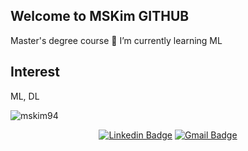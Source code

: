 ## Welcome to MSKim GITHUB
Master's degree course
🌱 I’m currently learning ML


## Interest
ML, DL

<p align="left"> <img src="https://github-readme-stats.vercel.app/api?username=mskim94&show_icons=true&theme=gotham" alt="mskim94" />


<div align=center>

[![Linkedin Badge](https://img.shields.io/badge/-LinkedIn-blue?style=flat-square&logo=Linkedin&logoColor=white&link=https://www.linkedin.com/in/minsung-kim-b54706189/)](https://www.linkedin.com/in/minsung-kim-b54706189//)
[![Gmail Badge](https://img.shields.io/badge/Gmail-d14836?style=flat-square&logo=Gmail&logoColor=white&link=mailto:snugyun01@gmail.com)](mailto:kms16101@gmail.com)
</div>
<!--
**mskim94/mskim94** is a ✨ _special_ ✨ repository because its `README.md` (this file) appears on your GitHub profile.

Here are some ideas to get you started:

- 🔭 I’m currently working on ...
- 🌱 I’m currently learning ML
- 👯 I’m looking to collaborate on ...
- 🤔 I’m looking for help with ...
- 💬 Ask me about ...
- 📫 How to reach me: ...
- 😄 Pronouns: ...
- ⚡ Fun fact: ...
-->
